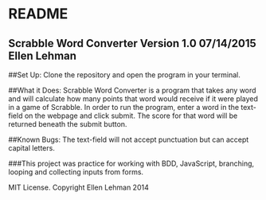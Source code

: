 # README

## Scrabble Word Converter Version 1.0 07/14/2015 Ellen Lehman

##Set Up:
Clone the repository and open the program in your terminal.

##What it Does:
Scrabble Word Converter is a program that takes any word and will calculate how many points that word would receive if it were played in a game of Scrabble.  In order to run the program, enter a word in the text-field on the webpage and click submit.  The score for that word will be returned beneath the submit button. 

##Known Bugs:
The text-field will not accept punctuation but can accept capital letters.  

###This project was practice for working with BDD, JavaScript, branching, looping and collecting inputs from forms.

MIT License.  Copyright Ellen Lehman 2014